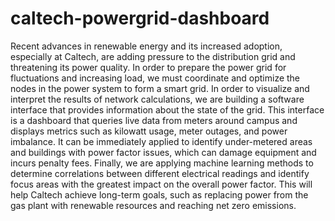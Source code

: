 # caltech-powergrid-dashboard

Recent advances in renewable energy and its increased adoption, especially at Caltech, are adding pressure to the distribution grid and threatening its power quality. In order to prepare the power grid for fluctuations and increasing load, we must coordinate and optimize the nodes in the power system to form a smart grid. In order to visualize and interpret the results of network calculations, we are building a software interface that provides information about the state of the grid. This interface is a dashboard that queries live data from meters around campus and displays metrics such as kilowatt usage, meter outages, and power imbalance. It can be immediately applied to identify under-metered areas and buildings with power factor issues, which can damage equipment and incurs penalty fees. Finally, we are applying machine learning methods to determine correlations between different electrical readings and identify focus areas with the greatest impact on the overall power factor. This will help Caltech achieve long-term goals, such as replacing power from the gas plant with renewable resources and reaching net zero emissions.


